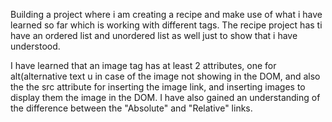 Building a project where i am creating a recipe and make use of what i have learned
so far which is working with different tags. The recipe project has ti have 
an ordered list and unordered list as well just to show that i have understood.

I have learned that an image tag has at least 2 attributes, one for alt(alternative text u
in case of the image not showing in the DOM, and also the the src attribute for 
inserting the image link, and inserting images to display them the image in the DOM. I have also gained an
understanding of the difference between the "Absolute" and "Relative" links.
